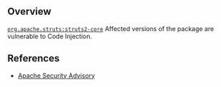 ## Overview
[`org.apache.struts:struts2-core`](http://search.maven.org/#search%7Cga%7C1%7Ca%3A%22struts2-core%22)
Affected versions of the package are vulnerable to Code Injection.

## References
- [Apache Security Advisory](http://struts.apache.org/announce-2014.html#a20140424)
